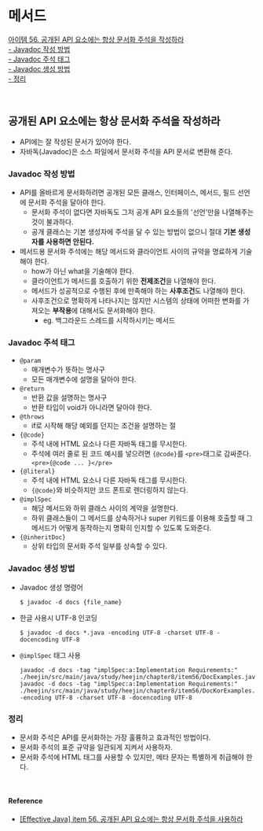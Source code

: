 # 메서드

[아이템 56. 공개된 API 요소에는 항상 문서화 주석을 작성하라](#공개된-api-요소에는-항상-문서화-주석을-작성하라)  
[- Javadoc 작성 방법](#javadoc-작성-방법)  
[- Javadoc 주석 태그](#javadoc-주석-태그)  
[- Javadoc 생성 방법](#javadoc-생성-방법)  
[- 정리](#정리)  

<br>

## 공개된 API 요소에는 항상 문서화 주석을 작성하라
- API에는 잘 작성된 문서가 있어야 한다.
- 자바독(Javadoc)은 소스 파일에서 문서화 주석을 API 문서로 변환해 준다.


### Javadoc 작성 방법
- API를 올바르게 문서화하려면 공개된 모든 클래스, 인터페이스, 메서드, 필드 선언에 문서화 주석을 달아야 한다.
  - 문서화 주석이 없다면 자바독도 그저 공개 API 요소들의 '선언'만을 나열해주는 것이 불과하다.
  - 공개 클래스는 기본 생성자에 주석을 달 수 있는 방법이 없으니 절대 **기본 생성자를 사용하면 안된다.**
- 메서드용 문서화 주석에는 해당 메서드와 클라이언트 사이의 규약을 명료하게 기술해야 한다.
  - how가 아닌 what을 기술해야 한다. 
  - 클라이언트가 메서드를 호출하기 위한 **전제조건**을 나열해야 한다.
  - 메서드가 성공적으로 수행된 후에 만족해야 하는 **사후조건**도 나열해야 한다.
  - 사후조건으로 명확하게 나타나지는 않지만 시스템의 상태에 어떠한 변화를 가져오는 **부작용**에 대해서도 문서화해야 한다. 
    - eg. 백그라운드 스레드를 시작하시키는 메서드


### Javadoc 주석 태그
- `@param`
  - 매개변수가 뜻하는 명사구
  - 모든 매개변수에 설명을 달아야 한다.
- `@return`
  - 반환 값을 설명하는 명사구
  - 반환 타입이 void가 아니라면 달아야 한다.
- `@throws`
  - if로 시작해 해당 예외를 던지는 조건을 설명하는 절
- `{@code}`
  - 주석 내에 HTML 요소나 다른 자바독 태그를 무시한다.
  - 주석에 여러 줄로 된 코드 예시를 넣으려면 `{@code}`를 `<pre>`태그로 감싸준다. `<pre>{@code ... }</pre>`
- `{@literal}`
  - 주석 내에 HTML 요소나 다른 자바독 태그를 무시한다.
  - `{@code}`와 비슷하지만 코드 폰트로 렌더링하지 않는다.
- `@implSpec`
  - 해당 메서드와 하위 클래스 사이의 계약을 설명한다.
  - 하위 클래스들이 그 메서드를 상속하거나 super 키워드를 이용해 호출할 때 그 메서드가 어떻게 동작하는지 명확히 인지할 수 있도록 도와준다.
- `{@inheritDoc}`
  - 상위 타입의 문서화 주석 일부를 상속할 수 있다.
  

### Javadoc 생성 방법
- Javadoc 생성 명령어
  ```
  $ javadoc -d docs {file_name}
  ```
- 한글 사용시 UTF-8 인코딩
  ```
  $ javadoc -d docs *.java -encoding UTF-8 -charset UTF-8 -docencoding UTF-8
  ```
- `@implSpec` 태그 사용
  ```
  javadoc -d docs -tag "implSpec:a:Implementation Requirements:" ./heejin/src/main/java/study/heejin/chapter8/item56/DocExamples.java 
  javadoc -d docs -tag "implSpec:a:Implementation Requirements:" ./heejin/src/main/java/study/heejin/chapter8/item56/DocKorExamples.java -encoding UTF-8 -charset UTF-8 -docencoding UTF-8
  ```
  

### 정리
- 문서화 주석은 API를 문서화하는 가장 훌륭하고 효과적인 방법이다.
- 문서화 주석의 표준 규약을 일관되게 지켜서 사용하자.
- 문서화 주석에 HTML 태그를 사용할 수 있지만, 메타 문자는 특별하게 취급해야 한다. 


<br>

#### Reference
- [[Effective Java] item 56. 공개된 API 요소에는 항상 문서화 주석을 사용하라](https://github.com/Meet-Coder-Study/book-effective-java/blob/main/8%EC%9E%A5/56_%EA%B3%B5%EA%B0%9C%20API%20%EC%9A%94%EC%86%8C%EC%97%90%EB%8A%94%20%ED%95%AD%EC%83%81%20%EB%AC%B8%EC%84%9C%ED%99%94%20%EC%A3%BC%EC%84%9D%EC%9D%84%20%EC%9E%91%EC%84%B1%ED%95%98%EB%9D%BC_%EA%B9%80%EC%A7%80%EC%95%A0.md)
